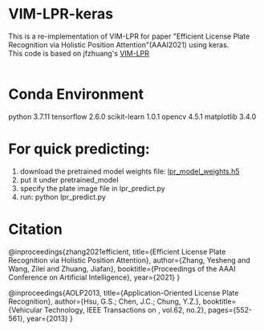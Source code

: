 # VIM-LPR-keras
This is a re-implementation of VIM-LPR for paper "Efficient License Plate Recognition via Holistic Position Attention"(AAAI2021) using keras.
<br>
This code is based on jfzhuang's [VIM-LPR](https://github.com/jfzhuang/VIM-LPR)
<br><br>

# Conda Environment
python                    3.7.11
tensorflow              2.6.0
scikit-learn             1.0.1
opencv                    4.5.1
matplotlib               3.4.0

# For quick predicting:
1. download the pretrained model weights file: [lpr_model_weights.h5](https://drive.google.com/file/d/1tGOftwEzOXETH8k4qvEGdRA0Tuir2KdP/view?usp=sharing)
2. put it under pretrained_model
3. specify the plate image file in lpr_predict.py
4.  run: python lpr_predict.py

# Citation

@inproceedings{zhang2021efficient,
  title={Efficient License Plate Recognition via Holistic Position Attention},
  author={Zhang, Yesheng and Wang, Zilei and Zhuang, Jiafan},
  booktitle={Proceedings of the AAAI Conference on Artificial Intelligence},
  year={2021}
}

@inproceedings{AOLP2013,
  title={Application-Oriented License Plate Recognition},
  author={Hsu, G.S.; Chen, J.C.; Chung, Y.Z.},
  booktitle={Vehicular Technology, IEEE Transactions on , vol.62, no.2},
  pages={552-561},
  year={2013}
}


